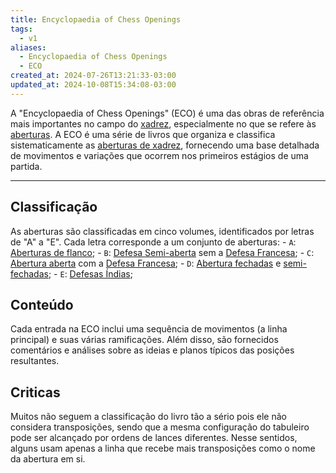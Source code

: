 ```yaml
---
title: Encyclopaedia of Chess Openings
tags:
  - v1
aliases:
  - Encyclopaedia of Chess Openings
  - ECO
created_at: 2024-07-26T13:21:33-03:00
updated_at: 2024-10-08T15:34:08-03:00
---
```


A "Encyclopaedia of Chess Openings" (ECO) é uma das obras de referência mais importantes no campo do [xadrez](../../../../atomos/2024/08/06/Xadrez.md), especialmente no que se refere às [aberturas](../../../../atomos/2024/07/26/Xadrez_Aberturas.md). A ECO é uma série de livros que organiza e classifica sistematicamente as [aberturas de xadrez](../../../../atomos/2024/07/26/Xadrez_Aberturas.md), fornecendo uma base detalhada de movimentos e variações que ocorrem nos primeiros estágios de uma partida. 

---

## Classificação
As aberturas são classificadas em cinco volumes, identificados por letras de "A" a "E". Cada letra corresponde a um conjunto de aberturas:
	- `A`: [Aberturas de flanco](../../../../atomos/2024/07/26/Xadrez_Aberturas_de_flanco.md);
	- `B`: [Defesa Semi-aberta](../../../../atomos/2024/07/07/Xadrez_Defesas_Semiabertas.md) sem a [Defesa Francesa](../../../../atomos/2024/07/07/Xadrez_Defesa_Francesa.md);
	- `C`: [Abertura aberta](../../../../atomos/2024/07/07/Xadrez_Aberturas_abertas.md) com a [Defesa Francesa](../../../../atomos/2024/07/07/Xadrez_Defesa_Francesa.md);
	- `D`: [Abertura fechadas](../../../../atomos/2024/07/07/Aberturas_fechadas.md) e [semi-fechadas](../../../../atomos/2024/07/07/Xadrez_Aberturas_semi_fechadas.md);
	- `E`: [Defesas Índias](../../../../atomos/2024/07/07/Xadrez_Defesas_indias.md);

## Conteúdo
Cada entrada na ECO inclui uma sequência de movimentos (a linha principal) e suas várias ramificações. Além disso, são fornecidos comentários e análises sobre as ideias e planos típicos das posições resultantes.

## Criticas
Muitos não seguem a classificação do livro tão a sério pois ele não considera transposições, sendo que a mesma configuração do tabuleiro pode ser alcançado por ordens de lances diferentes. Nesse sentidos, alguns usam apenas a linha que recebe mais transposições como o nome da abertura em si.
